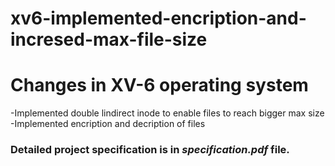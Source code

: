 # xv6-implemented-encription-and-incresed-max-file-size
<h1> Changes in XV-6 operating system </h1>
-Implemented double lindirect inode to enable files to reach bigger max size</br>-Implemented encription and decription of files

<h3> Detailed project specification is in <i><b>specification.pdf</i></b> file. </h3>

